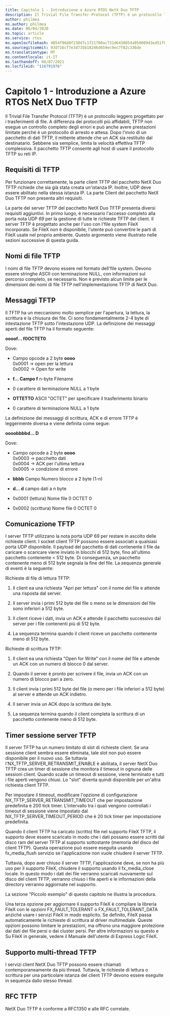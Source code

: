 ```yaml
---
title: Capitolo 1 - Introduzione a Azure RTOS NetX Duo TFTP
description: Il Trivial File Transfer Protocol (TFTP) è un protocollo leggero progettato per i trasferimenti di file.
author: philmea
ms.author: philmea
ms.date: 06/04/2020
ms.topic: article
ms.service: rtos
ms.openlocfilehash: 4854f96d8f230d7c1f21700ac731d6430854a950009d3ed51fbf90d37885f255
ms.sourcegitcommit: 93d716cf7e3d735b18246d659ec9ec7f82c336de
ms.translationtype: MT
ms.contentlocale: it-IT
ms.lasthandoff: 08/07/2021
ms.locfileid: "116791976"
---
```

# <a name="chapter-1---introduction-to-azure-rtos-netx-duo-tftp"></a>Capitolo 1 - Introduzione a Azure RTOS NetX Duo TFTP 

Il Trivial File Transfer Protocol (TFTP) è un protocollo leggero progettato per i trasferimenti di file. A differenza dei protocolli più affidabili, TFTP non esegue un controllo completo degli errori e può anche avere prestazioni limitate perché è un protocollo di arresto e attesa. Dopo l'invio di un pacchetto di dati TFTP, il mittente attende che un ACK sia restituito dal destinatario. Sebbene sia semplice, limita la velocità effettiva TFTP complessiva. Il pacchetto TFTP consente agli host di usare il protocollo TFTP su reti IP.

## <a name="tftp-requirements"></a>Requisiti di TFTP

Per funzionare correttamente, la parte client TFTP del pacchetto NetX Duo TFTP richiede che sia già stata creata un'istanza IP. Inoltre, UDP deve essere abilitato nella stessa istanza IP. La parte Client del pacchetto NetX Duo TFTP non presenta altri requisiti.

La parte del server TFTP del pacchetto NetX Duo TFTP presenta diversi requisiti aggiuntivi. In primo luogo, è necessario l'accesso completo alla porta nota UDP *69* per la gestione di tutte le richieste TFTP del client. Il server TFTP è progettato anche per l'uso con l'file system FileX incorporato. Se FileX non è disponibile, l'utente può convertire le parti di FileX usate nel proprio ambiente. Questo argomento viene illustrato nelle sezioni successive di questa guida.

## <a name="tftp-file-names"></a>Nomi di file TFTP 

I nomi di file TFTP devono essere nel formato dell'file system. Devono essere stringhe ASCII con terminazione NULL, con informazioni sul percorso completo, se necessario. Non è previsto alcun limite per le dimensioni dei nomi di file TFTP nell'implementazione TFTP di NetX Duo.

## <a name="tftp-messages"></a>Messaggi TFTP

Il TFTP ha un meccanismo molto semplice per l'apertura, la lettura, la scrittura e la chiusura dei file. Ci sono fondamentalmente 2-4 byte di intestazione TFTP sotto l'intestazione UDP. La definizione dei messaggi aperti del file TFTP ha il formato seguente:

**oooof... f0OCTET0**

Dove:

- Campo opcode a 2 byte **oooo**  
0x0001 -> open per la lettura  
0x0002 -> Open for write

- **f... Campo f** n-byte Filename

- 0 carattere di terminazione NULL a 1 byte

- **OTTETTO** ASCII "OCTET" per specificare il trasferimento binario

- 0 carattere di terminazione NULL a 1 byte

La definizione dei messaggi di scrittura, ACK e di errore TFTP è leggermente diversa e viene definita come segue:

**oooobbbbd... D**

Dove:

- Campo opcode a 2 byte **oooo**  
0x0003 -> pacchetto dati  
0x0004 -> ACK per l'ultima lettura  
0x0005 -> condizione di errore  

- **bbbb** Campo Numero blocco a 2 byte (1-n)

- **d... d** campo dati a n byte


- 0x0001 (lettura) Nome file 0 OCTET 0

- 0x0002 (scrittura) Nome file 0 OCTET 0

## <a name="tftp-communication"></a>Comunicazione TFTP

I server TFTP utilizzano la nota porta UDP 69 per restare in ascolto delle richieste client. I socket client TFTP possono essere associati a qualsiasi porta UDP disponibile. Il payload del pacchetto di dati contenente il file da caricare o scaricare viene inviato in blocchi di 512 byte, fino all'ultimo pacchetto contenente < 512 byte. Di conseguenza, un pacchetto contenente meno di 512 byte segnala la fine del file. La sequenza generale di eventi è la seguente:

Richieste di file di lettura TFTP:

1.  Il client ea una richiesta "Apri per lettura" con il nome del file e attende una risposta dal server.

2.  Il server invia i primi 512 byte del file o meno se le dimensioni del file sono inferiori a 512 byte.

3.  Il client riceve i dati, invia un ACK e attende il pacchetto successivo dal server per i file contenenti più di 512 byte.

4.  La sequenza termina quando il client riceve un pacchetto contenente meno di 512 byte.

Richieste di scrittura TFTP:

1.  Il client ea una richiesta "Open for Write" con il nome del file e attende un ACK con un numero di blocco 0 dal server.

2.  Quando il server è pronto per scrivere il file, invia un ACK con un numero di blocco pari a zero.

3.  Il client invia i primi 512 byte del file (o meno per i file inferiori a 512 byte) al server e attende un ACK indietro.

4.  Il server invia un ACK dopo la scrittura dei byte.

5.  La sequenza termina quando il client completa la scrittura di un pacchetto contenente meno di 512 byte.
 

## <a name="tftp-server-session-timer"></a>Timer sessione server TFTP

Il server TFTP ha un numero limitato di slot di richieste client. Se una sessione client sembra essere eliminata, tale slot non può essere disponibile per il nuovo uso. Se tuttavia l'NX_TFTP_SERVER_RETRANSMIT_ENABLE è abilitata, il server NetX Duo TFTP crea un timer di sessione che monitora il timeout in ognuna delle sessioni client. Quando scade un timeout di sessione, viene terminato e tutti i file aperti vengono chiusi. Lo "slot" diventa quindi disponibile per un'altra richiesta client TFTP.

Per impostare il timeout, modificare l'opzione di configurazione NX_TFTP_SERVER_RETRANSMIT_TIMEOUT che per impostazione predefinita è 200 tick timer. L'intervallo tra i quali vengono controllati i timeout di sessione viene impostato dal NX_TFTP_SERVER_TIMEOUT_PERIOD che è 20 tick timer per impostazione predefinita.

Quando il client TFTP ha caricato (scritto) file nel supporto FileX TFTP, il supporto deve essere scaricato in modo che i dati possano essere scritti dal disco ram del server TFTP al supporto sottostante (memoria del disco del client TFTP). Questa operazione può essere eseguita usando fx_media_flush servizio se l'applicazione non vuole chiudere il server TFTP.

Tuttavia, dopo aver chiuso il server TFTP, l'applicazione deve, se non ha più uso per il supporto FileX, chiudere il supporto usando il fx_media_close locale. In questo modo i dati dei file verranno scaricati nuovamente sul disco del client TFTP, verranno chiuso i file aperti e le informazioni della directory verranno aggiornate nel supporto.

La sezione "Piccolo esempio" di questo capitolo ne illustra la procedura.

Una terza opzione per aggiornare il supporto FileX è compilare la libreria FileX con le opzioni FX_FAULT_TOLERANT o FX_FAULT_TOLERANT_DATA anziché usare i servizi FileX in modo esplicito. Se definito, FileX passa automaticamente le richieste di scrittura al driver multimediale. Queste opzioni possono limitare le prestazioni, ma offrono una maggiore protezione dai dati dei file persi o dai cluster persi. Per altre informazioni su questo e Su FileX in generale, vedere il Manuale dell'utente di Express Logic FileX.

## <a name="tftp-multi-thread-support"></a>Supporto multi-thread TFTP

I servizi client NetX Duo TFTP possono essere chiamati contemporaneamente da più thread. Tuttavia, le richieste di lettura o scrittura per una particolare istanza del client TFTP devono essere eseguite in sequenza dallo stesso thread.

## <a name="tftp-rfcs"></a>RFC TFTP

NetX Duo TFTP è conforme a RFC1350 e alle RFC correlate.

